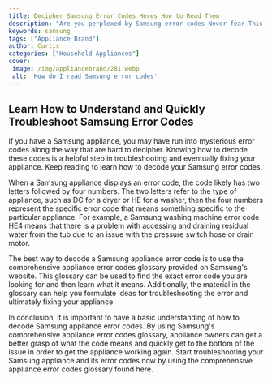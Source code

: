 ```yaml
---
title: Decipher Samsung Error Codes Heres How to Read Them
description: "Are you perplexed by Samsung error codes Never fear This blog post will show you how to understand them so you can diagnose and fix any problems"
keywords: samsung
tags: ["Appliance Brand"]
author: Curtis
categories: ["Household Appliances"]
cover: 
 image: /img/appliancebrand/281.webp
 alt: 'How do I read Samsung error codes'
---
```

## Learn How to Understand and Quickly Troubleshoot Samsung Error Codes
If you have a Samsung appliance, you may have run into mysterious error codes along the way that are hard to decipher. Knowing how to decode these codes is a helpful step in troubleshooting and eventually fixing your appliance. Keep reading to learn how to decode your Samsung error codes.

When a Samsung appliance displays an error code, the code likely has two letters followed by four numbers. The two letters refer to the type of appliance, such as DC for a dryer or HE for a washer, then the four numbers represent the specific error code that means something specific to the particular appliance. For example, a Samsung washing machine error code HE4 means that there is a problem with accessing and draining residual water from the tub due to an issue with the pressure switch hose or drain motor. 

The best way to decode a Samsung appliance error code is to use the comprehensive appliance error codes glossary provided on Samsung's website. This glossary can be used to find the exact error code you are looking for and then learn what it means. Additionally, the material in the glossary can help you formulate ideas for troubleshooting the error and ultimately fixing your appliance.

In conclusion, it is important to have a basic understanding of how to decode Samsung appliance error codes. By using Samsung's comprehensive appliance error codes glossary, appliance owners can get a better grasp of what the code means and quickly get to the bottom of the issue in order to get the appliance working again. Start troubleshooting your Samsung appliance and its error codes now by using the comprehensive appliance error codes glossary found here.
